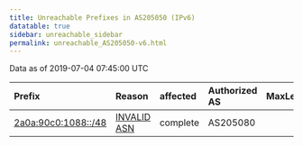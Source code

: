 ```yaml
---
title: Unreachable Prefixes in AS205050 (IPv6)
datatable: true
sidebar: unreachable_sidebar
permalink: unreachable_AS205050-v6.html
---
```


Data as of 2019-07-04 07:45:00 UTC


<div class="datatable-begin"></div>

| Prefix                                                           | Reason                                                                                                      | affected   | Authorized AS   |   MaxLength | Anchor                                         |   unreachable /48s |
|:-----------------------------------------------------------------|:------------------------------------------------------------------------------------------------------------|:-----------|:----------------|------------:|:-----------------------------------------------|-------------------:|
| [2a0a:90c0:1088::/48](https://stat.ripe.net/2a0a:90c0:1088::/48) | [INVALID ASN](https://rpki-validator.ripe.net/announcement-preview?asn=AS205050&prefix=2a0a:90c0:1088::/48) | complete   | AS205080        |          48 | [RIPE](unreachable_RIPE_NCC_RPKI_Root-v6.html) |                  1 |

<div class="datatable-end"></div>